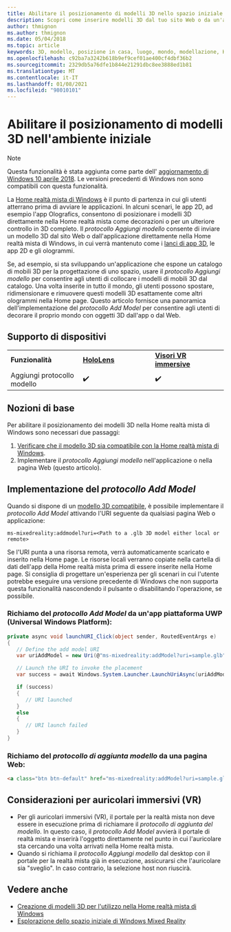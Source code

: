 ```yaml
---
title: Abilitare il posizionamento di modelli 3D nello spazio iniziale
description: Scopri come inserire modelli 3D dal tuo sito Web o da un'applicazione nella Home realtà mista di Windows.
author: thmignon
ms.author: thmignon
ms.date: 05/04/2018
ms.topic: article
keywords: 3D, modello, posizione in casa, luogo, mondo, modellazione, Home realtà mista, Web, app, auricolare realtà mista, cuffia di realtà mista di Windows, auricolare della realtà virtuale
ms.openlocfilehash: c92ba7a3242b618b9ef9cef01ae400cf4dbf36b2
ms.sourcegitcommit: 2329db5a76dfe1b844e21291dbc8ee3888ed1b81
ms.translationtype: MT
ms.contentlocale: it-IT
ms.lasthandoff: 01/08/2021
ms.locfileid: "98010101"
---
```

# <a name="enable-placement-of-3d-models-in-the-mixed-reality-home"></a>Abilitare il posizionamento di modelli 3D nell'ambiente iniziale

> [!NOTE]
> Questa funzionalità è stata aggiunta come parte dell' [aggiornamento di Windows 10 aprile 2018](https://docs.microsoft.com/windows/mixed-reality/enthusiast-guide/release-notes-april-2018). Le versioni precedenti di Windows non sono compatibili con questa funzionalità.

La [Home realtà mista di Windows](../discover/navigating-the-windows-mixed-reality-home.md) è il punto di partenza in cui gli utenti atterrano prima di avviare le applicazioni. In alcuni scenari, le app 2D, ad esempio l'app Olografics, consentono di posizionare i modelli 3D direttamente nella Home realtà mista come decorazioni o per un ulteriore controllo in 3D completo. Il *protocollo Aggiungi modello* consente di inviare un modello 3D dal sito Web o dall'applicazione direttamente nella Home realtà mista di Windows, in cui verrà mantenuto come i [lanci di app 3D](3d-app-launcher-design-guidance.md), le app 2D e gli ologrammi. 

Se, ad esempio, si sta sviluppando un'applicazione che espone un catalogo di mobili 3D per la progettazione di uno spazio, usare il *protocollo Aggiungi modello* per consentire agli utenti di collocare i modelli di mobili 3D dal catalogo. Una volta inserite in tutto il mondo, gli utenti possono spostare, ridimensionare e rimuovere questi modelli 3D esattamente come altri ologrammi nella Home page. Questo articolo fornisce una panoramica dell'implementazione del *protocollo Add Model* per consentire agli utenti di decorare il proprio mondo con oggetti 3D dall'app o dal Web.

## <a name="device-support"></a>Supporto di dispositivi

<table>
    <colgroup>
    <col width="33%" />
    <col width="33%" />
    <col width="33%" />
    </colgroup>
    <tr>
        <td><strong>Funzionalità</strong></td>
        <td><a href="../hololens-hardware-details.md"><strong>HoloLens</strong></a></td>
        <td><a href="../discover/immersive-headset-hardware-details.md"><strong>Visori VR immersive</strong></a></td>
    </tr>
     <tr>
        <td>Aggiungi protocollo modello</td>
        <td>✔️</td>
        <td>✔️</td>
    </tr>
</table>

## <a name="the-basics"></a>Nozioni di base

Per abilitare il posizionamento dei modelli 3D nella Home realtà mista di Windows sono necessari due passaggi:
1. [Verificare che il modello 3D sia compatibile con la Home realtà mista di Windows](creating-3d-models-for-use-in-the-windows-mixed-reality-home.md).
2. Implementare il *protocollo Aggiungi modello* nell'applicazione o nella pagina Web (questo articolo).

## <a name="implementing-the-add-model-protocol"></a>Implementazione del *protocollo Add Model*

Quando si dispone di un [modello 3D compatibile](creating-3d-models-for-use-in-the-windows-mixed-reality-home.md), è possibile implementare il *protocollo Add Model* attivando l'URI seguente da qualsiasi pagina Web o applicazione:

```
ms-mixedreality:addmodel?uri=<Path to a .glb 3D model either local or remote>
```

Se l'URI punta a una risorsa remota, verrà automaticamente scaricato e inserito nella Home page. Le risorse locali verranno copiate nella cartella di dati dell'app della Home realtà mista prima di essere inserite nella Home page. Si consiglia di progettare un'esperienza per gli scenari in cui l'utente potrebbe eseguire una versione precedente di Windows che non supporta questa funzionalità nascondendo il pulsante o disabilitando l'operazione, se possibile. 

### <a name="invoking-the-add-model-protocol-from-a-universal-windows-platform-app"></a>Richiamo del *protocollo Add Model* da un'app piattaforma UWP (Universal Windows Platform):

```C#
private async void launchURI_Click(object sender, RoutedEventArgs e)
{
   // Define the add model URI
   var uriAddModel = new Uri(@"ms-mixedreality:addModel?uri=sample.glb");

   // Launch the URI to invoke the placement
   var success = await Windows.System.Launcher.LaunchUriAsync(uriAddModel);

   if (success)
   {
      // URI launched
   }
   else
   {
      // URI launch failed
   }
}
```

### <a name="invoking-the-add-model-protocol-from-a-webpage"></a>Richiamo del *protocollo di aggiunta modello* da una pagina Web:

```html
<a class="btn btn-default" href="ms-mixedreality:addModel?uri=sample.glb"> Place 3D Model </a>
```

## <a name="considerations-for-immersive-vr-headsets"></a>Considerazioni per auricolari immersivi (VR)

* Per gli auricolari immersivi (VR), il portale per la realtà mista non deve essere in esecuzione prima di richiamare il *protocollo di aggiunta del modello*. In questo caso, il *protocollo Add Model* avvierà il portale di realtà mista e inserirà l'oggetto direttamente nel punto in cui l'auricolare sta cercando una volta arrivati nella Home realtà mista. 
* Quando si richiama il *protocollo Aggiungi modello* dal desktop con il portale per la realtà mista già in esecuzione, assicurarsi che l'auricolare sia "sveglio". In caso contrario, la selezione host non riuscirà. 

## <a name="see-also"></a>Vedere anche

* [Creazione di modelli 3D per l'utilizzo nella Home realtà mista di Windows](creating-3d-models-for-use-in-the-windows-mixed-reality-home.md)
* [Esplorazione dello spazio iniziale di Windows Mixed Reality](../discover/navigating-the-windows-mixed-reality-home.md)
